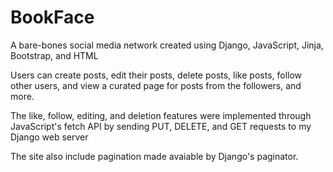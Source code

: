 # BookFace
A bare-bones social media network created using Django, JavaScript, Jinja, Bootstrap, and HTML

Users can create posts, edit their posts, delete posts, like posts, follow other users, and view a curated page for posts from the followers, and more.

The like, follow, editing, and deletion features were implemented through JavaScript's fetch API by sending PUT, DELETE, and GET requests to my Django web server

The site also include pagination made avaiable by Django's paginator. 
